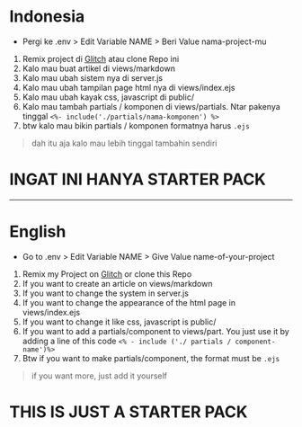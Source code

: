 # Indonesia

- Pergi ke .env > Edit Variable NAME > Beri Value nama-project-mu

1. Remix project di [Glitch](https://glitch.com/edit/#!/md-project) atau clone Repo ini
2. Kalo mau buat artikel di views/markdown
3. Kalo mau ubah sistem nya di server.js
4. Kalo mau ubah tampilan page html nya di views/index.ejs
5. Kalo mau ubah kayak css, javascript di public/
6. Kalo mau tambah partials / komponen di views/partials. Ntar pakenya tinggal `<%- include('./partials/nama-komponen') %>`
7. btw kalo mau bikin partials / komponen formatnya harus `.ejs`

> dah itu aja kalo mau lebih tinggal tambahin sendiri

# INGAT INI HANYA STARTER PACK
---
# English

- Go to .env > Edit Variable NAME > Give Value name-of-your-project

1. Remix my Project on [Glitch](https://glitch.com/edit/#!/md-project) or clone this Repo
2. If you want to create an article on views/markdown
3. If you want to change the system in server.js
4. If you want to change the appearance of the html page in views/index.ejs
5. If you want to change it like css, javascript is public/
6. If you want to add a partials/component to views/part. You just use it by adding a line of this code `<% - include ('./ partials / component-name')%>`
7. Btw if you want to make partials/component, the format must be `.ejs`

> if you want more, just add it yourself

# THIS IS JUST A STARTER PACK
